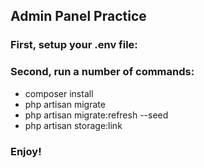 ## Admin Panel Practice
### First, setup your .env file:
### Second, run a number of commands:
- composer install
- php artisan migrate
- php artisan migrate:refresh --seed
- php artisan storage:link
### Enjoy!
